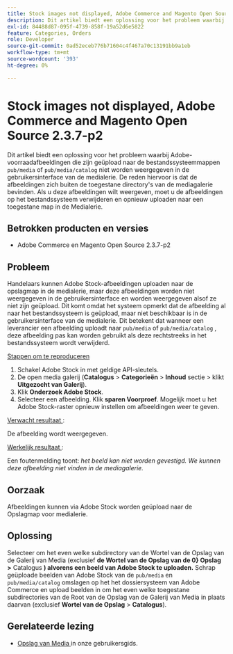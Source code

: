 ```yaml
---
title: Stock images not displayed, Adobe Commerce and Magento Open Source 2.3.7-p2
description: Dit artikel biedt een oplossing voor het probleem waarbij Adobe stock images die zijn geüpload naar de bestandssysteemdirectory's ` pub/media` of 'pub/media/catalog' niet worden weergegeven in de gebruikersinterface van de medialerie. De reden hiervoor is dat de afbeeldingen zich buiten de toegestane directory's van de mediagalerie bevinden. Als u deze afbeeldingen wilt weergeven, moet u de afbeeldingen op het bestandssysteem verwijderen en opnieuw uploaden naar een toegestane map in de Medialerie.
exl-id: 84488d87-095f-4739-858f-19a52d6e5822
feature: Categories, Orders
role: Developer
source-git-commit: 0ad52eceb776b71604c4f467a70c13191bb9a1eb
workflow-type: tm+mt
source-wordcount: '393'
ht-degree: 0%

---
```


# Stock images not displayed, Adobe Commerce and Magento Open Source 2.3.7-p2

Dit artikel biedt een oplossing voor het probleem waarbij Adobe-voorraadafbeeldingen die zijn geüpload naar de bestandssysteemmappen `pub/media` of `pub/media/catalog` niet worden weergegeven in de gebruikersinterface van de medialerie. De reden hiervoor is dat de afbeeldingen zich buiten de toegestane directory&#39;s van de mediagalerie bevinden. Als u deze afbeeldingen wilt weergeven, moet u de afbeeldingen op het bestandssysteem verwijderen en opnieuw uploaden naar een toegestane map in de Medialerie.

## Betrokken producten en versies

* Adobe Commerce en Magento Open Source 2.3.7-p2


## Probleem

Handelaars kunnen Adobe Stock-afbeeldingen uploaden naar de opslagmap in de medialerie, maar deze afbeeldingen worden niet weergegeven in de gebruikersinterface en worden weergegeven alsof ze niet zijn geüpload. Dit komt omdat het systeem opmerkt dat de afbeelding al naar het bestandssysteem is geüpload, maar niet beschikbaar is in de gebruikersinterface van de medialerie. Dit betekent dat wanneer een leverancier een afbeelding uploadt naar `pub/media` of `pub/media/catalog` , deze afbeelding pas kan worden gebruikt als deze rechtstreeks in het bestandssysteem wordt verwijderd.

<u> Stappen om te reproduceren </u>

1. Schakel Adobe Stock in met geldige API-sleutels.
1. De open media galerij (**Catalogus** > **Categorieën** > **Inhoud** sectie > klikt **Uitgezocht van Galerij**).
1. Klik **Onderzoek Adobe Stock**.
1. Selecteer een afbeelding. Klik **sparen Voorproef**. Mogelijk moet u het Adobe Stock-raster opnieuw instellen om afbeeldingen weer te geven.

<u> Verwacht resultaat </u>:

De afbeelding wordt weergegeven.

<u> Werkelijk resultaat </u>:

Een foutenmelding toont: *het beeld kan niet worden gevestigd. We kunnen deze afbeelding niet vinden in de mediagalerie.*

## Oorzaak

Afbeeldingen kunnen via Adobe Stock worden geüpload naar de Opslagmap voor medialerie.

## Oplossing

Selecteer om het even welke subdirectory van de Wortel van de Opslag van de Galerij van Media (exclusief **de Wortel van de Opslag van de 0} Opslag >** Catalogus **) alvorens een beeld van Adobe Stock te uploaden.**
Schrap geüploade beelden van Adobe Stock van de `pub/media` en `pub/media/catalog` omslagen op het het dossiersysteem van Adobe Commerce en upload beelden in om het even welke toegestane subdirectories van de Root van de Opslag van de Galerij van Media in plaats daarvan (exclusief **Wortel van de Opslag** > **Catalogus**).

## Gerelateerde lezing

* [ Opslag van Media ](https://docs.magento.com/user-guide/v2.3/cms/media-storage.html) in onze gebruikersgids.
